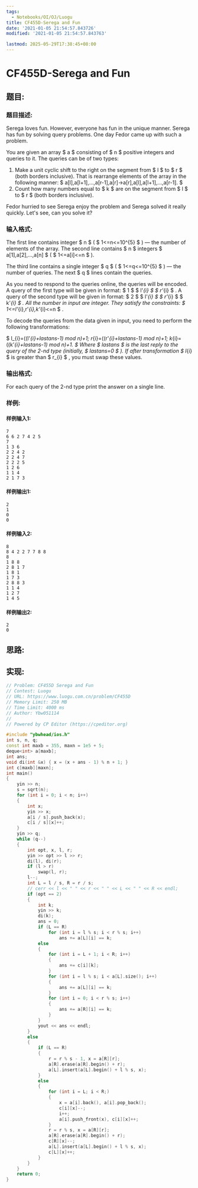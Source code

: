 ```yaml
---
tags: 
  - Notebooks/OI/OJ/Luogu
title: CF455D-Serega and Fun
date: '2021-01-05 21:54:57.843726'
modified: '2021-01-05 21:54:57.843763'

lastmod: 2025-05-29T17:38:45+08:00
---
```

# CF455D-Serega and Fun
## 题目:
### 题目描述:
Serega loves fun. However, everyone has fun in the unique manner. Serega has fun by solving query problems. One day Fedor came up with such a problem.

You are given an array $ a $ consisting of $ n $ positive integers and queries to it. The queries can be of two types:

1. Make a unit cyclic shift to the right on the segment from $ l $ to $ r $ (both borders inclusive). That is rearrange elements of the array in the following manner: $ a[l],a[l+1],...,a[r-1],a[r]→a[r],a[l],a[l+1],...,a[r-1]. $
2. Count how many numbers equal to $ k $ are on the segment from $ l $ to $ r $ (both borders inclusive).

Fedor hurried to see Serega enjoy the problem and Serega solved it really quickly. Let's see, can you solve it?
### 输入格式:
The first line contains integer $ n $ ( $ 1<=n<=10^{5} $ ) — the number of elements of the array. The second line contains $ n $ integers $ a[1],a[2],...,a[n] $ ( $ 1<=a[i]<=n $ ).

The third line contains a single integer $ q $ ( $ 1<=q<=10^{5} $ ) — the number of queries. The next $ q $ lines contain the queries.

As you need to respond to the queries online, the queries will be encoded. A query of the first type will be given in format: $ 1 $ $ l'_{i} $ $ r'_{i} $ . A query of the second type will be given in format: $ 2 $ $ l'_{i} $ $ r'_{i} $ $ k'_{i} $ . All the number in input are integer. They satisfy the constraints: $ 1<=l'_{i},r'_{i},k'_{i}<=n $ .

To decode the queries from the data given in input, you need to perform the following transformations:

 $ l_{i}=((l'_{i}+lastans-1) mod n)+1; r_{i}=((r'_{i}+lastans-1) mod n)+1; k_{i}=((k'_{i}+lastans-1) mod n)+1. $ Where $ lastans $ is the last reply to the query of the 2-nd type (initially, $ lastans=0 $ ). If after transformation $ l_{i} $ is greater than $ r_{i} $ , you must swap these values.
### 输出格式:
For each query of the 2-nd type print the answer on a single line.
### 样例:
#### 样例输入1:
```
7
6 6 2 7 4 2 5
7
1 3 6
2 2 4 2
2 2 4 7
2 2 2 5
1 2 6
1 1 4
2 1 7 3

```
#### 样例输出1:
```
2
1
0
0

```
#### 样例输入2:
```
8
8 4 2 2 7 7 8 8
8
1 8 8
2 8 1 7
1 8 1
1 7 3
2 8 8 3
1 1 4
1 2 7
1 4 5

```
#### 样例输出2:
```
2
0

```
## 思路:

## 实现:
```cpp
// Problem: CF455D Serega and Fun
// Contest: Luogu
// URL: https://www.luogu.com.cn/problem/CF455D
// Memory Limit: 250 MB
// Time Limit: 4000 ms
// Author: Ybw051114
//
// Powered by CP Editor (https://cpeditor.org)

#include "ybwhead/ios.h"
int s, n, q;
const int maxb = 355, maxn = 1e5 + 5;
deque<int> a[maxb];
int ans;
void di(int &x) { x = (x + ans - 1) % n + 1; }
int c[maxb][maxn];
int main()
{
    yin >> n;
    s = sqrt(n);
    for (int i = 0; i < n; i++)
    {
        int x;
        yin >> x;
        a[i / s].push_back(x);
        c[i / s][x]++;
    }
    yin >> q;
    while (q--)
    {
        int opt, x, l, r;
        yin >> opt >> l >> r;
        di(l), di(r);
        if (l > r)
            swap(l, r);
        l--;
        int L = l / s, R = r / s;
        // cerr << l << " " << r << " " << L << " " << R << endl;
        if (opt == 2)
        {
            int k;
            yin >> k;
            di(k);
            ans = 0;
            if (L == R)
                for (int i = l % s; i < r % s; i++)
                    ans += a[L][i] == k;
            else
            {
                for (int i = L + 1; i < R; i++)
                {
                    ans += c[i][k];
                }
                for (int i = l % s; i < a[L].size(); i++)
                {
                    ans += a[L][i] == k;
                }
                for (int i = 0; i < r % s; i++)
                {
                    ans += a[R][i] == k;
                }
            }
            yout << ans << endl;
        }
        else
        {
            if (L == R)
            {
                r = r % s - 1, x = a[R][r];
                a[R].erase(a[R].begin() + r);
                a[L].insert(a[L].begin() + l % s, x);
            }
            else
            {
                for (int i = L; i < R;)
                {
                    x = a[i].back(), a[i].pop_back();
                    c[i][x]--;
                    i++;
                    a[i].push_front(x), c[i][x]++;
                }
                r = r % s, x = a[R][r];
                a[R].erase(a[R].begin() + r);
                c[R][x]--;
                a[L].insert(a[L].begin() + l % s, x);
                c[L][x]++;
            }
        }
    }
    return 0;
}
```
